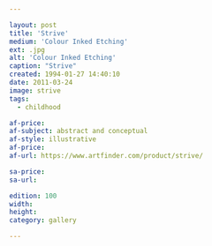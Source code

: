 ```yaml
---

layout: post
title: 'Strive'
medium: 'Colour Inked Etching'
ext: .jpg
alt: 'Colour Inked Etching'
caption: "Strive"
created: 1994-01-27 14:40:10
date: 2011-03-24
image: strive
tags:
  - childhood

af-price:
af-subject: abstract and conceptual
af-style: illustrative
af-price:
af-url: https://www.artfinder.com/product/strive/

sa-price:
sa-url:

edition: 100
width:
height:
category: gallery

---
```

